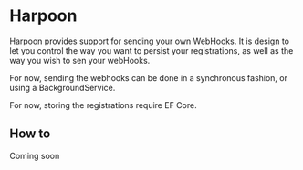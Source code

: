 # Harpoon

Harpoon provides support for sending your own WebHooks. It is design to let you control the way you want to persist your registrations, as well as the way you wish to sen your webHooks.

For now, sending the webhooks can be done in a synchronous fashion, or using a BackgroundService.

For now, storing the registrations require EF Core.

## How to

Coming soon
